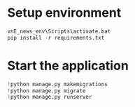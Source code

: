 # Setup environment
```python
vnE_news_env\Scripts\activate.bat
pip install -r requirements.txt

```
# Start the application
```python
!python manage.py makemigrations 
!python manage.py migrate 
!python manage.py runserver

```
